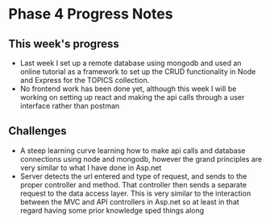 # Phase 4 Progress Notes

## This week's progress
- Last week I set up a remote database using mongodb and used an online tutorial as a framework to set up the CRUD functionality in Node and Express for the TOPICS collection. 
- No frontend work has been done yet, although this week I will be working on setting up react and making the api calls through a user interface rather than postman

## Challenges
- A steep learning curve learning how to make api calls and database connections using node and mongodb, however the grand principles are very similar to what I have done in Asp.net
- Server detects the url entered and type of request, and sends to the proper controller and method. That controller then sends a separate request to the data access layer. This is very similar to the interaction between the MVC and API controllers in Asp.net so at least in that regard having some prior knowledge sped things along

